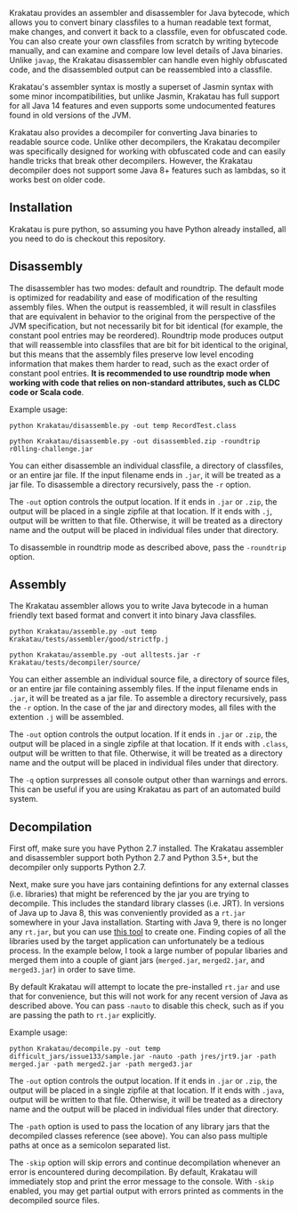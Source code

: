 Krakatau provides an assembler and disassembler for Java bytecode, which allows you to convert binary classfiles to a human readable text format, make changes, and convert it back to a classfile, even for obfuscated code. You can also create your own classfiles from scratch by writing bytecode manually, and can examine and compare low level details of Java binaries. Unlike `javap`, the Krakatau disassembler can handle even highly obfuscated code, and the disassembled output can be reassembled into a classfile.

Krakatau's assembler syntax is mostly a superset of Jasmin syntax with some minor incompatibilities, but unlike Jasmin, Krakatau has full support for all Java 14 features and even supports some undocumented features found in old versions of the JVM.

Krakatau also provides a decompiler for converting Java binaries to readable source code. Unlike other decompilers, the Krakatau decompiler was specifically designed for working with obfuscated code and can easily handle tricks that break other decompilers. However, the Krakatau decompiler does not support some Java 8+ features such as lambdas, so it works best on older code.

## Installation

Krakatau is pure python, so assuming you have Python already installed, all you need to do is checkout this repository.

## Disassembly

The disassembler has two modes: default and roundtrip. The default mode is optimized for readability and ease of modification of the resulting assembly files. When the output is reassembled, it will result in classfiles that are equivalent in behavior to the original from the perspective of the JVM specification, but not necessarily bit for bit identical (for example, the constant pool entries may be reordered). Roundtrip mode produces output that will reassemble into classfiles that are bit for bit identical to the original, but this means that the assembly files preserve low level encoding information that makes them harder to read, such as the exact order of constant pool entries. **It is recommended to use roundtrip mode when working with code that relies on non-standard attributes, such as CLDC code or Scala code**.

Example usage:

    python Krakatau/disassemble.py -out temp RecordTest.class

    python Krakatau/disassemble.py -out disassembled.zip -roundtrip r0lling-challenge.jar

You can either disassemble an individual classfile, a directory of classfiles, or an entire jar file. If the input filename ends in `.jar`, it will be treated as a jar file. To disassemble a directory recursively, pass the `-r` option.

The `-out` option controls the output location. If it ends in `.jar` or `.zip`, the output will be placed in a single zipfile at that location. If it ends with `.j`, output will be written to that file. Otherwise, it will be treated as a directory name and the output will be placed in individual files under that directory.

To disassemble in roundtrip mode as described above, pass the `-roundtrip` option.

## Assembly

The Krakatau assembler allows you to write Java bytecode in a human friendly text based format and convert it into binary Java classfiles.

    python Krakatau/assemble.py -out temp Krakatau/tests/assembler/good/strictfp.j

    python Krakatau/assemble.py -out alltests.jar -r Krakatau/tests/decompiler/source/

You can either assemble an individual source file, a directory of source files, or an entire jar file containing assembly files. If the input filename ends in `.jar`, it will be treated as a jar file. To assemble a directory recursively, pass the `-r` option. In the case of the jar and directory modes, all files with the extention `.j` will be assembled.

The `-out` option controls the output location. If it ends in `.jar` or `.zip`, the output will be placed in a single zipfile at that location. If it ends with `.class`, output will be written to that file. Otherwise, it will be treated as a directory name and the output will be placed in individual files under that directory.

The `-q` option surpresses all console output other than warnings and errors. This can be useful if you are using Krakatau as part of an automated build system.

## Decompilation

First off, make sure you have Python 2.7 installed. The Krakatau assembler and disassembler support both Python 2.7 and Python 3.5+, but the decompiler only supports Python 2.7.

Next, make sure you have jars containing defintions for any external classes (i.e. libraries) that might be referenced by the jar you are trying to decompile. This includes the standard library classes (i.e. JRT). In versions of Java up to Java 8, this was conveniently provided as a `rt.jar` somewhere in your Java installation. Starting with Java 9, there is no longer any `rt.jar`, but you can use [this tool](https://github.com/Storyyeller/jrt-extractor) to create one. Finding copies of all the libraries used by the target application can unfortunately be a tedious process. In the example below, I took a large number of popular libaries and merged them into a couple of giant jars (`merged.jar`, `merged2.jar`, and `merged3.jar`) in order to save time.

By default Krakatau will attempt to locate the pre-installed `rt.jar` and use that for convenience, but this will not work for any recent version of Java as described above. You can pass `-nauto` to disable this check, such as if you are passing the path to `rt.jar` explicitly.

Example usage:

    python Krakatau/decompile.py -out temp difficult_jars/issue133/sample.jar -nauto -path jres/jrt9.jar -path merged.jar -path merged2.jar -path merged3.jar

The `-out` option controls the output location. If it ends in `.jar` or `.zip`, the output will be placed in a single zipfile at that location. If it ends with `.java`, output will be written to that file. Otherwise, it will be treated as a directory name and the output will be placed in individual files under that directory.

The `-path` option is used to pass the location of any library jars that the decompiled classes reference (see above). You can also pass multiple paths at once as a semicolon separated list.

The `-skip` option will skip errors and continue decompilation whenever an error is encountered during decompilation. By default, Krakatau will immediately stop and print the error message to the console. With `-skip` enabled, you may get partial output with errors printed as comments in the decompiled source files.


